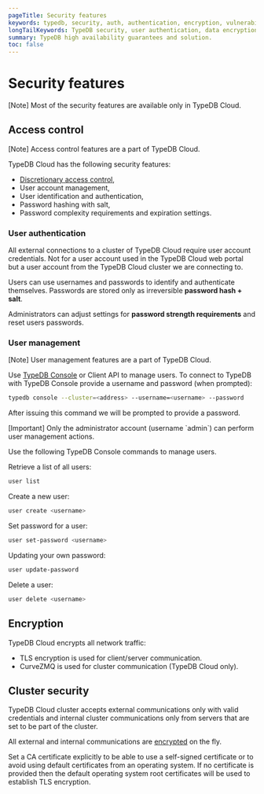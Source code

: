 ```yaml
---
pageTitle: Security features
keywords: typedb, security, auth, authentication, encryption, vulnerability
longTailKeywords: TypeDB security, user authentication, data encryption
summary: TypeDB high availability guarantees and solution.
toc: false
---
```


# Security features

<div class="note">
[Note]
Most of the security features are available only in TypeDB Cloud.
</div>

## Access control

<div class="note">
[Note]
Access control features are a part of TypeDB Cloud.
</div>

TypeDB Cloud has the following security features:

* [Discretionary access control](https://en.wikipedia.org/wiki/Discretionary_access_control),
* User account management,
* User identification and authentication,
* Password hashing with salt,
* Password complexity requirements and expiration settings.

### User authentication

All external connections to a cluster of TypeDB Cloud require user account credentials. Not for a user account 
used in the TypeDB Cloud web portal but a user account from the TypeDB Cloud cluster we are connecting to.

Users can use usernames and passwords to identify and authenticate themselves. Passwords are stored only as 
irreversible **password hash + salt**.

Administrators can adjust settings for **password strength requirements** and reset users passwords.

### User management

<div class="note">
[Note]
User management features are a part of TypeDB Cloud.
</div>

Use [TypeDB Console](../../02-clients/02-console.md) or Client API to manage users. To connect to TypeDB with TypeDB 
Console provide a username and password (when prompted):

<!-- test-ignore -->
```bash
typedb console --cluster=<address> --username=<username> --password
```

After issuing this command we will be prompted to provide a password.

<div class="note">
[Important]
Only the administrator account (username `admin`) can perform user management actions.
</div>

Use the following TypeDB Console commands to manage users.

Retrieve a list of all users:

<!-- test-ignore -->
```bash
user list
```

Create a new user:

<!-- test-ignore -->
```bash
user create <username>
```

Set password for a user:

<!-- test-ignore -->
```bash
user set-password <username> 
```

Updating your own password:

<!-- test-ignore -->
```bash
user update-password
```

Delete a user:

<!-- test-ignore -->
```bash
user delete <username>
```

## Encryption

TypeDB Cloud encrypts all network traffic: 

* TLS encryption is used for client/server communication.
* CurveZMQ is used for cluster communication (TypeDB Cloud only).

## Cluster security

TypeDB Cloud cluster accepts external communications only with valid credentials and internal cluster communications 
only from servers that are set to be part of the cluster.

All external and internal communications are [encrypted](#encryption) on the fly. 

Set a CA certificate explicitly to be able to use a self-signed certificate or to avoid using 
default certificates from an operating system.
If no certificate is provided then the default operating system root certificates will be used to establish TLS 
encryption. 
